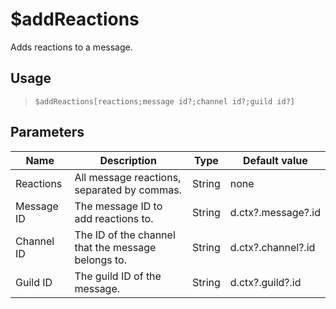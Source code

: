 # $addReactions
Adds reactions to a message.
## Usage
> `$addReactions[reactions;message id?;channel id?;guild id?]`
## Parameters
|    Name    |                    Description                     |  Type  |   Default value    |
|------------|----------------------------------------------------|--------|--------------------|
| Reactions  | All message reactions, separated by commas.        | String | none               |
| Message ID | The message ID to add reactions to.                | String | d.ctx?.message?.id |
| Channel ID | The ID of the channel that the message belongs to. | String | d.ctx?.channel?.id |
| Guild ID   | The guild ID of the message.                       | String | d.ctx?.guild?.id   |
